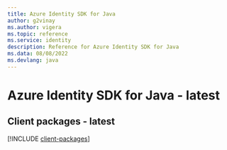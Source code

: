 ```yaml
---
title: Azure Identity SDK for Java
author: g2vinay
ms.author: vigera
ms.topic: reference
ms.service: identity
description: Reference for Azure Identity SDK for Java
ms.data: 08/08/2022
ms.devlang: java
---
```

# Azure Identity SDK for Java - latest

## Client packages - latest
[!INCLUDE [client-packages](identity-client-index.md)]